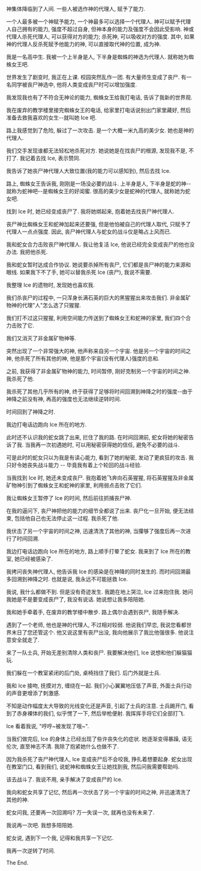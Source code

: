 神集体降临到了人间. 一些人被选作神的代理人, 赋予了能力.

一个人最多被一个神赋予能力, 一个神最多可以选择一个代理人. 神可以赋予代理人自己拥有的能力, 强度不超过自身, 但神本身的能力及强度不会因此受影响. 神或代理人杀死代理人, 可以获得对方的能力; 杀死神, 可以吸收对方的强度. 其中, 如果神的代理人反杀死赋予他能力的神, 可以直接取代神的位置, 成为神.

我是一名高中生. 我被一个上半身是人, 下半身是蜘蛛的神选为代理人. 就称她为蜘蛛女王吧.

世界发生了剧变时, 我正在上课. 校园突然乱作一团. 有大量师生变成了丧尸. 有一名同学被丧尸神选中, 他将人类变成丧尸时可以增加强度.

我发现我也有了不符合无神论的能力, 蜘蛛女王给我打电话, 告诉了我新的世界观.

我在废弃的教学楼里接完蜘蛛女王的电话, 给家里打电话说别出门家里藏好, 然后准备去救我喜欢的女生--就叫她 Ice 吧.

路上我感觉到了危险, 躲过了一次攻击. 是一个大概一米九高的美少女. 她也是神的代理人.

我们交手发现谁都无法轻松地杀死对方. 她说她是在找丧尸的根源, 发现我不是, 不打了. 我记着去找 Ice, 表示赞同.

我告诉了她丧尸神代理人大致位置(我的能力可以感知到), 然后去找 Ice.

路上, 蜘蛛女王告诉我, 刚刚是一场没必要的战斗. 上半身是人, 下半身是蛇的神--就称为蛇神吧--是蜘蛛女王的好闺蜜. 很高的美少女是蛇神的代理人, 就称她为蛇女吧.

找到 Ice 时, 她已经变成丧尸了. 我将她绑起来, 抱着她去找丧尸神代理人.

丧尸神比蜘蛛女王和蛇神加起来还要强, 但是他怕被自己的代理人取代, 只赋予了代理人一点点强度. 因此, 丧尸神代理人与蛇女的战斗仅是略占上风而已.

我和蛇女合力击败丧尸神代理人. 我让他复活 Ice, 他说已经完全变成丧尸的他也没办法. 我把他杀死.

我和蛇女暂时达成合作协议. 她说要杀掉所有丧尸, 它们都是丧尸神的能力来源和眼线. 如果我下不了手, 她可以替我杀死 Ice (丧尸), 我说不需要.

我整理 Ice 的遗物时, 发现她也喜欢我.

我们杀丧尸的过程中, 一只浑身长满石英的巨大的黑猩猩出来攻击我们. 非金属矿物神的代理"人"怎么选了只猩猩.

我们打不过这只猩猩, 利用空间能力传送到了蜘蛛女王和蛇神的家里, 我们四个合力击败了它.

我们又消灭了非金属矿物神等.

突然出现了一个非常强大的神, 他声称来自另一个宇宙. 他是另一个宇宙的时间之神, 他杀死了所有其他的神, 他是那个宇宙(没有代理人)强度的总和.

之前, 我获得了非金属矿物神的能力, 时间暂停, 刚好克制另一个宇宙的时间之神. 我杀死了他.

我杀死了其他几乎所有的神, 终于获得了足够将时间回溯到神降之时的强度--由于神降之前没有神, 再高的强度也无法继续逆转时间.

时间回到了神降之时.

我边打电话边跑向 Ice 所在的地方.

此时还不认识我的蛇女跳了出来, 拦住了我的路. 在时间回溯前, 蛇女将她的秘密告诉了我. 当我再一次初遇她时, 可以用秘密获得她的信任, 避免不必要的战斗.

可是此时的蛇女只以为我是有读心能力, 看到了她的秘密, 发动了更疯狂的攻击. 我只好令她丧失战斗能力 -- 毕竟我有着上个轮回的战斗经验.

当我找到 Ice 时, 她还未变成丧尸. 我抱着她飞奔向石英猩猩, 将石英猩猩及非金属矿物神引到了蜘蛛女王和蛇神的家里, 利用弱点击败了它们.

我让蜘蛛女王暂停了 Ice 的时间, 然后前往抓捕丧尸神.

在我的逼问下, 丧尸神把他的能力的细节全都说了出来. 丧尸化一旦开始, 便无法结束, 包括他自己也无法停止这一过程. 我杀死了他.

我伏击了另一个宇宙的时间之神, 迅速清洗了其他的神, 当攥够了强度后再一次进行了时间回溯.

我边打电话边跑向 Ice 所在的地方, 路上顺手打晕了蛇女. 我来到了 Ice 所在的教室, 她已经被感染了.

我拷问丧失神代理人, 他告诉我 Ice 的感染是在神降的同时发生的. 而时间回溯最多回溯到神降之时. 也就是说, 我永远不可能拯救 Ice.

我说, 我什么都做不到. 但是没有奇迹发生. 我跪在地上哭泣, Ice 过来抱住我. 她问我她是不是要变成丧尸了, 我没有说话. 她说想让我多陪陪她.

我和她手牵着手, 在废弃的教学楼中散步. 路上偶尔会遇到丧尸, 我随手解决.

遇到了一个老师, 他也是神的代理人, 不过相对较弱. 他说我们早恋, 我说您看都世界末日了您还管这个. 他又说这里有丧尸出没, 我向他展示了我比他强很多. 他说注意安全就走了.

来了一队士兵, 开始无差别清除人类和丧尸. 我要解决他们, Ice 说想和他们躲猫猫玩.

我们躲在一个教室紧闭的后门处, 桌椅挡住了我们. 后门外就是士兵.

我和 Ice 接吻, 抚摸对方, 缠绕在一起. 我们小心翼翼地压低了声音, 外面士兵行动的声音更增添了刺激感.

不知是动作幅度太大导致的光线变化还是声音, 引起了士兵的注意. 士兵踢开门, 看到了赤身裸体的我们, 似乎愣了一下, 然后举枪便射. 我挥挥手将它们全部打飞.

Ice 看着我说, "哼哼~被发现了哦~".

当我们做完后, Ice 的身体上已经出现了些许丧失化的症状. 她逐渐变得暴躁, 语无伦次, 直至神志不清. 我除了抱紧她什么也做不了.

因为我杀死了丧尸神代理人, Ice 变成丧尸后不会咬我, 挣扎着想要起身. 蛇女出现在教室门口, 看到我们, 说蛇神和蜘蛛女王让她找到我, 然后问我需要帮助吗.

该去战斗了. 我说不用, 亲手解决了变成丧尸的 Ice.

我向和蛇女共享了记忆, 然后再一次伏击了另一个宇宙的时间之神, 并迅速清洗了其他的神.

蛇女问我, 还要再一次回溯吗? 万一失误一次, 就再也没有未来了.

我说再一次吧. 我想多陪陪她.

蛇女说, 遇到下一个我, 记得和我共享一下记忆.

我再一次逆转了时间.

The End.

